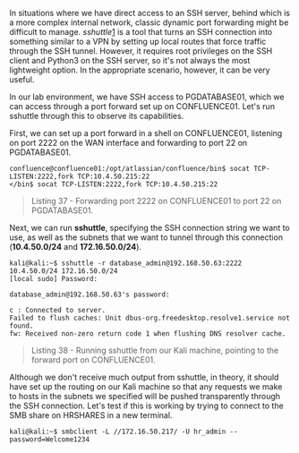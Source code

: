 In situations where we have direct access to an SSH server, behind which is a more complex internal network, classic dynamic port forwarding might be difficult to manage. _sshuttle_[1](https://portal.offsec.com/courses/pen-200-2023/books-and-videos/modal/modules/port-redirection-and-ssh-tunneling/ssh-tunneling/using-sshuttle#fn1) is a tool that turns an SSH connection into something similar to a VPN by setting up local routes that force traffic through the SSH tunnel. However, it requires root privileges on the SSH client and Python3 on the SSH server, so it's not always the most lightweight option. In the appropriate scenario, however, it can be very useful.

In our lab environment, we have SSH access to PGDATABASE01, which we can access through a port forward set up on CONFLUENCE01. Let's run sshuttle through this to observe its capabilities.

First, we can set up a port forward in a shell on CONFLUENCE01, listening on port 2222 on the WAN interface and forwarding to port 22 on PGDATABASE01.

```
confluence@confluence01:/opt/atlassian/confluence/bin$ socat TCP-LISTEN:2222,fork TCP:10.4.50.215:22
</bin$ socat TCP-LISTEN:2222,fork TCP:10.4.50.215:22   
```

> Listing 37 - Forwarding port 2222 on CONFLUENCE01 to port 22 on PGDATABASE01.

Next, we can run **sshuttle**, specifying the SSH connection string we want to use, as well as the subnets that we want to tunnel through this connection (**10.4.50.0/24** and **172.16.50.0/24**).

```
kali@kali:~$ sshuttle -r database_admin@192.168.50.63:2222 10.4.50.0/24 172.16.50.0/24
[local sudo] Password: 

database_admin@192.168.50.63's password: 

c : Connected to server.
Failed to flush caches: Unit dbus-org.freedesktop.resolve1.service not found.
fw: Received non-zero return code 1 when flushing DNS resolver cache.
```

> Listing 38 - Running sshuttle from our Kali machine, pointing to the forward port on CONFLUENCE01.

Although we don't receive much output from sshuttle, in theory, it should have set up the routing on our Kali machine so that any requests we make to hosts in the subnets we specified will be pushed transparently through the SSH connection. Let's test if this is working by trying to connect to the SMB share on HRSHARES in a new terminal.

```
kali@kali:~$ smbclient -L //172.16.50.217/ -U hr_admin --password=Welcome1234
```